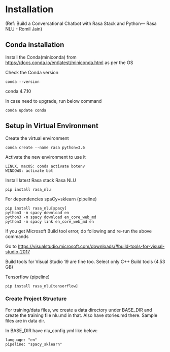 # Installation

(Ref: Build a Conversational Chatbot with Rasa Stack and Python— Rasa NLU - Romil Jain)

## Conda installation
Install the Conda(miniconda) from https://docs.conda.io/en/latest/miniconda.html as per the OS

Check the Conda version
```
conda --version
```
conda 4.7.10

In case need to upgrade, run below command
```
conda update conda
```

## Setup in Virtual Environment

Create the virtual environment

```
conda create --name rasa python=3.6
```

Activate the new environment to use it
```
LINUX, macOS: conda activate botenv
WINDOWS: activate bot
```

Install latest Rasa stack
Rasa NLU
```
pip install rasa_nlu
```

For dependencies
spaCy+sklearn (pipeline)
```
pip install rasa_nlu[spacy]
python3 -m spacy download en
python3 -m spacy download en_core_web_md
python3 -m spacy link en_core_web_md en
```
If you get Microsoft Build tool error, do following and re-run the above commands

Go to https://visualstudio.microsoft.com/downloads/#build-tools-for-visual-studio-2017

Build tools for Visual Studio 19 are fine too. Select only C++ Build tools (4.53 GB)



Tensorflow (pipeline)
```
pip install rasa_nlu[tensorflow]
```

### Create Project Structure
For training/data files, we create a data directory under BASE_DIR and create the training file nlu.md in that.
Also have stories.md there. Sample files are in data dir.

In BASE_DIR have nlu_config.yml like below:
```
language: "en"
pipeline: "spacy_sklearn"
```

